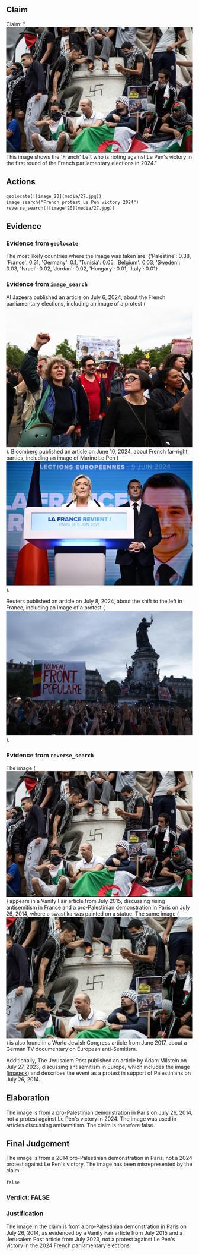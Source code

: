 ## Claim
Claim: "![image 20](media/27.jpg) This image shows the 'French' Left who is rioting against Le Pen's victory in the first round of the French parliamentary elections in 2024."

## Actions
```
geolocate(![image 20](media/27.jpg))
image_search("French protest Le Pen victory 2024")
reverse_search(![image 20](media/27.jpg))
```

## Evidence
### Evidence from `geolocate`
The most likely countries where the image was taken are: {'Palestine': 0.38, 'France': 0.31, 'Germany': 0.1, 'Tunisia': 0.05, 'Belgium': 0.03, 'Sweden': 0.03, 'Israel': 0.02, 'Jordan': 0.02, 'Hungary': 0.01, 'Italy': 0.01}

### Evidence from `image_search`
Al Jazeera published an article on July 6, 2024, about the French parliamentary elections, including an image of a protest (![image 7942](media/2025-08-29_22-15-1756505722-687850.jpg)). Bloomberg published an article on June 10, 2024, about French far-right parties, including an image of Marine Le Pen (![image 7945](media/2025-08-29_22-15-1756505722-850349.jpg)).

Reuters published an article on July 8, 2024, about the shift to the left in France, including an image of a protest (![image 7947](media/2025-08-29_22-15-1756505723-310419.jpg)).


### Evidence from `reverse_search`
The image (![image 20](media/27.jpg)) appears in a Vanity Fair article from July 2015, discussing rising antisemitism in France and a pro-Palestinian demonstration in Paris on July 26, 2014, where a swastika was painted on a statue. The same image (![image 6999](media/2025-08-29_21-13-1756502002-063306.jpg)) is also found in a World Jewish Congress article from June 2017, about a German TV documentary on European anti-Semitism.

Additionally, The Jerusalem Post published an article by Adam Milstein on July 27, 2023, discussing antisemitism in Europe, which includes the image (<image:k>) and describes the event as a protest in support of Palestinians on July 26, 2014.


## Elaboration
The image is from a pro-Palestinian demonstration in Paris on July 26, 2014, not a protest against Le Pen's victory in 2024. The image was used in articles discussing antisemitism. The claim is therefore false.


## Final Judgement
The image is from a 2014 pro-Palestinian demonstration in Paris, not a 2024 protest against Le Pen's victory. The image has been misrepresented by the claim.

`false`

### Verdict: FALSE

### Justification
The image in the claim is from a pro-Palestinian demonstration in Paris on July 26, 2014, as evidenced by a Vanity Fair article from July 2015 and a Jerusalem Post article from July 2023, not a protest against Le Pen's victory in the 2024 French parliamentary elections.
